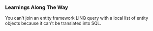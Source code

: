 ### Learnings Along The Way

You can't join an entity framework LINQ query with a local list of entity objects because it can't be translated into SQL. 